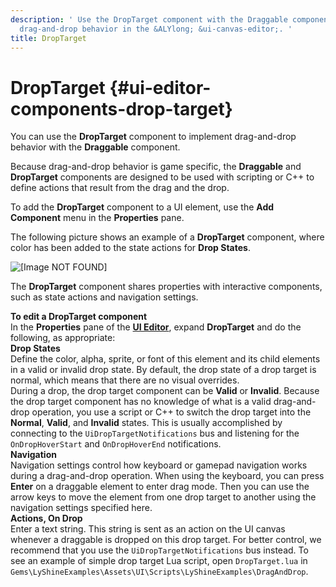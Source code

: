 ```yaml
---
description: ' Use the DropTarget component with the Draggable component to implement
  drag-and-drop behavior in the &ALYlong; &ui-canvas-editor;. '
title: DropTarget
---
```

# DropTarget {#ui-editor-components-drop-target}

You can use the **DropTarget** component to implement drag\-and\-drop behavior with the **Draggable** component\.

Because drag\-and\-drop behavior is game specific, the **Draggable** and **DropTarget** components are designed to be used with scripting or C\+\+ to define actions that result from the drag and the drop\.

To add the **DropTarget** component to a UI element, use the **Add Component** menu in the **Properties** pane\. 

The following picture shows an example of a **DropTarget** component, where color has been added to the state actions for **Drop States**\.

![\[Image NOT FOUND\]](/images/userguide/game_ui_editor/ui-editor-components-drag-drop-droptarget.png)

The **DropTarget** component shares properties with interactive components, such as state actions and navigation settings\.

**To edit a DropTarget component**  
In the **Properties** pane of the [**UI Editor**](/docs/userguide/ui/editor/using.md), expand **DropTarget** and do the following, as appropriate:    
**Drop States**  
Define the color, alpha, sprite, or font of this element and its child elements in a valid or invalid drop state\. By default, the drop state of a drop target is normal, which means that there are no visual overrides\.  
During a drop, the drop target component can be **Valid** or **Invalid**\. Because the drop target component has no knowledge of what is a valid drag\-and\-drop operation, you use a script or C\+\+ to switch the drop target into the **Normal**, **Valid**, and **Invalid** states\. This is usually accomplished by connecting to the `UiDropTargetNotifications` bus and listening for the `OnDropHoverStart` and `OnDropHoverEnd` notifications\.  
**Navigation**  
Navigation settings control how keyboard or gamepad navigation works during a drag\-and\-drop operation\. When using the keyboard, you can press **Enter** on a draggable element to enter drag mode\. Then you can use the arrow keys to move the element from one drop target to another using the navigation settings specified here\.  
**Actions, On Drop**  
Enter a text string\. This string is sent as an action on the UI canvas whenever a draggable is dropped on this drop target\. For better control, we recommend that you use the `UiDropTargetNotifications` bus instead\.
To see an example of simple drop target Lua script, open `DropTarget.lua` in `Gems\LyShineExamples\Assets\UI\Scripts\LyShineExamples\DragAndDrop`\.